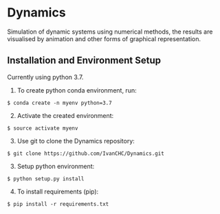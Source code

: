 # **Dynamics**
Simulation of dynamic systems using numerical methods, the results are visualised by animation and other forms of graphical representation.

## **Installation and Environment Setup**
Currently using python 3.7.

1. To create python conda environment, run:
```
$ conda create -n myenv python=3.7
```

2. Activate the created environment:
```
$ source activate myenv
```

3. Use git to clone the Dynamics repository:
```
$ git clone https://github.com/IvanCHC/Dynamics.git
```

3. Setup python environment:
```
$ python setup.py install
```

4. To install requirements (pip):
```
$ pip install -r requirements.txt
```